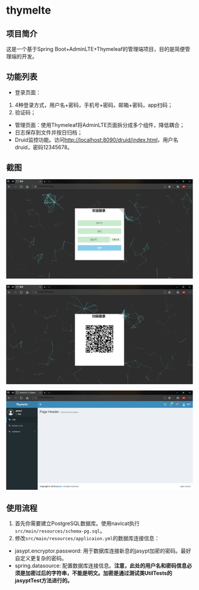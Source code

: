 # thymelte

## 项目简介
这是一个基于Spring Boot+AdminLTE+Thymeleaf的管理端项目，目的是简便管理端的开发。
## 功能列表
- 登录页面：
1. 4种登录方式，用户名+密码，手机号+密码，邮箱+密码，app扫码；
2. 验证码；
- 管理页面：使用Thymeleaf将AdminLTE页面拆分成多个组件，降低耦合；
- 日志保存到文件并按日归档；
- Druid监控功能。访问[http://localhost:8090/druid/index.html](http://localhost:8090/druid/index.html)，用户名druid，密码12345678。

## 截图
![账号密码登录](screenshots/2018-04-22_030148.png)

![扫码登录](screenshots/2018-04-22_030158.png)

![主页面](screenshots/2018-04-22_030226.png)

## 使用流程
1. 首先你需要建立PostgreSQL数据库。使用navicat执行`src/main/resources/schema-pg.sql`。
2. 修改`src/main/resources/applicaion.yml`的数据库连接信息：
- jasypt.encryptor.password: 用于数据库连接新息的jasypt加密的密码。最好自定义更复杂的密码。
- spring.datasource: 配置数据库连接信息。**注意，此处的用户名和密码信息必须是加密过后的字符串，不能是明文。加密是通过测试类UtilTests的jasyptTest方法进行的。**